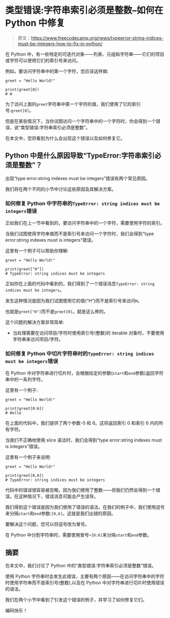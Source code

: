 # 类型错误:字符串索引必须是整数–如何在 Python 中修复

> 原文：<https://www.freecodecamp.org/news/typeerror-string-indices-must-be-integers-how-to-fix-in-python/>

在 Python 中，有一些特定的可迭代对象——列表、元组和字符串——它们的项目或字符可以使用它们的索引号来访问。

例如，要访问字符串中的第一个字符，您应该这样做:

```
greet = "Hello World!"

print(greet[0])
# H
```

为了访问上面的`greet`字符串中第一个字符的值，我们使用了它的索引号:`greet[0]`。

但是在某些情况下，当你试图访问一个字符串中的一个字符时，你会得到一个错误，说“类型错误:字符串索引必须是整数”。

在本文中，您将看到为什么会出现这个错误以及如何修复它。

## Python 中是什么原因导致“TypeError:字符串索引必须是整数”？

出现“type error:string indexes must be integers”错误有两个常见原因。

我们将在两个不同的小节中讨论这些原因及其解决方案。

### 如何修复 Python 中字符串的`TypeError: string indices must be integers`错误

正如我们在上一节中看到的，要访问字符串中的一个字符，需要使用字符的索引。

当我们试图使用字符串值而不是索引号来访问一个字符时，我们会得到“type error:string indexes must is integers”错误。

这里有一个例子可以帮助你理解:

```
greet = "Hello World!"

print(greet["H"])
# TypeError: string indices must be integers
```

正如你在上面的代码中看到的，我们得到了一个错误消息`TypeError: string indices must be integers`。

发生这种情况是因为我们试图使用它的值(“H”)而不是索引号来访问`H`。

也就是`greet["H"]`而不是`greet[0]`。就是这么修的。

这个问题的解决方案非常简单:

*   当处理需要在访问项目/字符时使用索引号(整数)的 iterable 对象时，不要使用字符串来访问项目/字符。

### 如何修复 Python 中切片字符串时的`TypeError: string indices must be integers`错误

在 Python 中对字符串进行切片时，会根据给定的参数(`start`和`end`参数)返回字符串中的一系列字符。

这里有一个例子:

```
greet = "Hello World!"

print(greet[0:6])
# Hello 
```

在上面的代码中，我们提供了两个参数-0 和 6。这将返回索引 0 和索引 6 内的所有字符。

当我们不正确地使用 slice 语法时，我们会得到“type error:string indexes must is integers”错误。

这里有一个例子来说明:

```
greet = "Hello World!"

print(greet[0,6])
# TypeError: string indices must be integers
```

代码中的错误很容易被忽略，因为我们使用了整数——但我们仍然会得到一个错误。在这种情况下，错误消息可能会产生误导。

我们得到这个错误是因为我们使用了错误的语法。在我们的例子中，我们使用逗号来分隔`start`和`end`参数:`[0,6]`。这就是我们出错的原因。

要解决这个问题，您可以将逗号改为冒号。

在 Python 中分割字符串时，需要使用冒号–`[0:6]`来分隔`start`和`end`参数。

## 摘要

在本文中，我们讨论了 Python 中的“类型错误:字符串索引必须是整数”错误。

使用 Python 字符串时会发生此错误，主要有两个原因——在访问字符串中的字符时使用字符串而不是索引号(整数),以及在 Python 中对字符串进行切片时使用错误的语法。

我们在两个小节中看到了引发这个错误的例子，并学习了如何修复它们。

编码快乐！